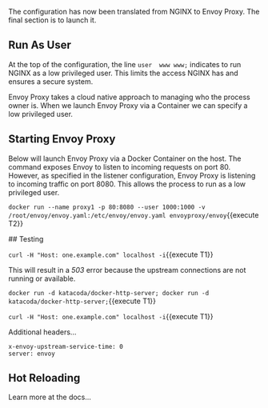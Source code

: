 The configuration has now been translated from NGINX to Envoy Proxy. The final section is to launch it.

## Run As User

At the top of the configuration, the line `user  www www;` indicates to run NGINX as a low privileged user. This limits the access NGINX has and ensures a secure system.

Envoy Proxy takes a cloud native approach to managing who the process owner is. When we launch Envoy Proxy via a Container we can specify a low privileged user.

## Starting Envoy Proxy

Below will launch Envoy Proxy via a Docker Container on the host. The command exposes Envoy to listen to incoming requests on port 80. However, as specified in the listener configuration, Envoy Proxy is listening to incoming traffic on port 8080. This allows the process to run as a low privileged user.

`docker run --name proxy1 -p 80:8080 --user 1000:1000 -v /root/envoy/envoy.yaml:/etc/envoy/envoy.yaml envoyproxy/envoy`{{execute T2}}

## Testing

`curl -H "Host: one.example.com" localhost -i`{{execute T1}}

This will result in a _503_ error because the upstream connections are not running or available.

`docker run -d katacoda/docker-http-server; docker run -d katacoda/docker-http-server;`{{execute T1}}

`curl -H "Host: one.example.com" localhost -i`{{execute T1}}

Additional headers...

```
x-envoy-upstream-service-time: 0
server: envoy
```

## Hot Reloading

Learn more at the docs...